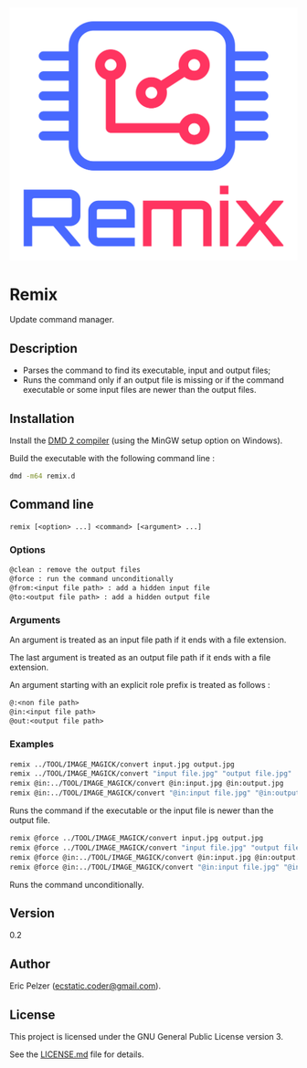![](https://github.com/senselogic/REMIX/blob/master/LOGO/remix.png)

# Remix

Update command manager.

## Description

*   Parses the command to find its executable, input and output files;
*   Runs the command only if an output file is missing or if the command executable or some input files are newer than the output files.

## Installation

Install the [DMD 2 compiler](https://dlang.org/download.html) (using the MinGW setup option on Windows).

Build the executable with the following command line :

```bash
dmd -m64 remix.d
```

## Command line

```
remix [<option> ...] <command> [<argument> ...]
```

### Options

```
@clean : remove the output files
@force : run the command unconditionally
@from:<input file path> : add a hidden input file
@to:<output file path> : add a hidden output file
```

### Arguments

An argument is treated as an input file path if it ends with a file extension.

The last argument is treated as an output file path if it ends with a file extension.

An argument starting with an explicit role prefix is treated as follows :

```
@:<non file path>
@in:<input file path>
@out:<output file path>
```

### Examples

```bash
remix ../TOOL/IMAGE_MAGICK/convert input.jpg output.jpg
remix ../TOOL/IMAGE_MAGICK/convert "input file.jpg" "output file.jpg"
remix @in:../TOOL/IMAGE_MAGICK/convert @in:input.jpg @in:output.jpg
remix @in:../TOOL/IMAGE_MAGICK/convert "@in:input file.jpg" "@in:output file.jpg"
```

Runs the command if the executable or the input file is newer than the output file.

```bash
remix @force ../TOOL/IMAGE_MAGICK/convert input.jpg output.jpg
remix @force ../TOOL/IMAGE_MAGICK/convert "input file.jpg" "output file.jpg"
remix @force @in:../TOOL/IMAGE_MAGICK/convert @in:input.jpg @in:output.jpg
remix @force @in:../TOOL/IMAGE_MAGICK/convert "@in:input file.jpg" "@in:output file.jpg"
```

Runs the command unconditionally.

## Version

0.2

## Author

Eric Pelzer (ecstatic.coder@gmail.com).

## License

This project is licensed under the GNU General Public License version 3.

See the [LICENSE.md](LICENSE.md) file for details.
